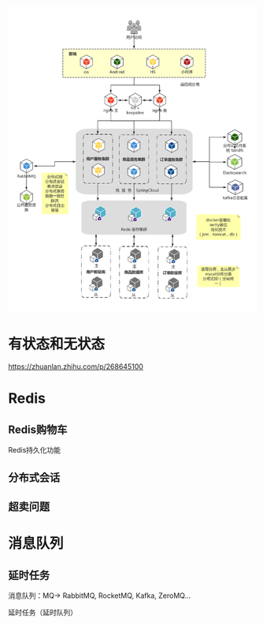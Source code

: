 ![pic](img/foodie-optimize/pic.png)











# 有状态和无状态

https://zhuanlan.zhihu.com/p/268645100









# Redis

## Redis购物车

Redis持久化功能



## 分布式会话



## 超卖问题



# 消息队列

## 延时任务

消息队列：MQ-> RabbitMQ, RocketMQ, Kafka, ZeroMQ...

延时任务（延时队列）






















